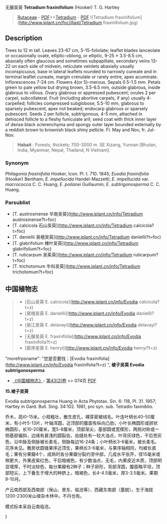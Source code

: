 无腺吴萸  **Tetradium fraxinifolium** (Hooker) T. G. Hartley

> [Rutaceae](http://www.iplant.cn/info/Rutaceae?t=foc) - [PDF](http://www.iplant.cn/foc/pdf/Rutaceae.pdf)>>[Tetradium](http://www.iplant.cn/info/Tetradium?t=foc) - [PDF](http://www.iplant.cn/foc/pdf/Tetradium.pdf)
![Tetradium fraxinifolium](http://www.iplant.cn/foc/illast/Tetradium fraxinifolium.jpg)

## Description

Trees to 12 m tall. Leaves 23-67 cm, 5-15-foliolate; leaflet blades lanceolate or occasionally ovate, elliptic-oblong, or elliptic, 9-25 × 3.5-8.5 cm, abaxially often glaucous and sometimes subpapillate, secondary veins 13-22 on each side of midvein, reticulate veinlets abaxially usually inconspicuous, base in lateral leaflets rounded to narrowly cuneate and in terminal leaflet cuneate, margin crenulate or rarely entire, apex acuminate. Inflorescences 7-24 cm. Flowers 4(or 5)-merous. Sepals 0.5-1.5 mm. Petals green to pale yellow but drying brown, 3.5-6.5 mm, outside glabrous, inside glabrous to villous. Ovary glabrous or appressed pubescent; ovules 2 per carpel, subcollateral. Fruit (including abortive carpels, if any) usually 4-carpelled; follicles compressed subglobose, 5.5-10 mm, glabrous to sparsely pubescent, apex not beaked; endocarp glabrous or sparsely pubescent. Seeds 2 per follicle, subtrigonous, 4-5 mm, attached in dehisced follicle to a fleshy funiculate aril; seed coat with thick inner layer of dense black sclerenchyma and spongy outer layer bounded externally by a reddish brown to brownish black shiny pellicle. Fl. May and Nov, fr. Jul-Nov.

> **Habait** : 
> Forests, thickets; 700-3000 m. SE Xizang, Yunnan [Bhutan, India, Myanmar, Nepal, Thailand, N Vietnam].

### Synonym
*Philagonia fraxinifolia* Hooker, Icon. Pl. t. 710. 1845; *Euodia fraxinifolia* (Hooker) Bentham; *E. impellucida* Handel-Mazzetti; *E. impellucida* var. *macrococca* C. C. Huang; *E. poilanei* Guillaumin; *E. subtrigonosperma* C. C. Huang.

### Parsublist

* [T.  austrosinense  华南吴萸](http://www.iplant.cn/info/Tetradium austrosinense?t=foc)
* [T.  calcicola  石山吴萸](http://www.iplant.cn/info/Tetradium calcicola?t=foc)
* [T.  daniellii  臭檀吴萸](http://www.iplant.cn/info/Tetradium daniellii?t=foc)
* [T.  glabrifolium  楝叶吴萸](http://www.iplant.cn/info/Tetradium glabrifolium?t=foc)
* [T.  ruticarpum  吴茱萸](http://www.iplant.cn/info/Tetradium ruticarpum?t=foc)
* [T.  trichotomum  牛枓吴萸](http://www.iplant.cn/info/Tetradium trichotomum?t=foc)

## 中国植物志

> * [石山吴萸  E.  calcicola](http://www.iplant.cn/info/Evodia calcicola?t=z)
> * [臭檀吴萸  E.  daniellii](http://www.iplant.cn/info/Evodia daniellii?t=z)
> * [丽江吴萸  E.  delavayi](http://www.iplant.cn/info/Evodia delavayi?t=z)
> * [无腺吴萸  E.  fraxinifolia](http://www.iplant.cn/info/Evodia fraxinifolia?t=z)
> * [密序吴萸  E.  henryi](http://www.iplant.cn/info/Evodia henryi?t=z)

  "morefrpsname": "您是否要找：<span class='spantxt'>[Evodia fraxinifolia](http://www.iplant.cn/info/Evodia fraxinifolia?t=z) ",
**棱子吴萸 Evodia subtrigonosperma**

* [《中国植物志》](http://www.iplant.cn/frps)- [第43(2)卷](http://www.iplant.cn/frps/vol/43(2)) >> 074页 [PDF](http://www.iplant.cn/frps/pdf/43(2)/074.PDF)

**15.棱子吴萸**

Evodia subtrigonosperma Huang in Acta Phytotax. Sin. 6: 118, Pl. 31. 1957; Hartley in Gard. Bull. Sing. 34:102. 1981, pro syn. sub. Tetradio faxiniblio.

乔木，高t0-15米。小枝粗壮，散生皮孔，裸芽密被绒毛。叶连叶柄长40-50厘米，有小叶5-13片，叶轴浑圆，近顶部的腹面有纵向凸肋，小叶长椭圆形或卵状椭圆形，长10-20厘米，宽5-8厘米，顶部渐尖，基部圆或宽楔形，两侧对称或一侧基部偏斜，边缘有甚浅的圆裂齿，齿缝处有一较大油点，叶背灰绿色，干后苍灰色，沿中脉及侧脉被长柔毛，侧脉每边16-24条；小叶柄长3-6毫米，被长柔毛。花序未见。散房状圆锥果序近顶生，果柄长3-6毫米，与果序轴相同，均被长直毛；果有分果瓣4个，成熟时各分果瓣分裂约至中部，几成水平张开，径15毫米或稍更大，外果皮紫红色，干后暗褐色，有少数油点，无毛，内果皮近木质，顶部明显增厚，干时淡棕色，每分果瓣有2种子；种子卵形，背部浑圆，腹面略平坦，顶部短尖，上下叠生于增大的种脐上，暗褐色，长4-4.5毫米，厚3-3.5毫米。果期9-10月。

产云南西部及西南部（保山、景东、临沧等）、西藏东南部（墨脱）。生于海拔1200-2300米山坡杂木林中。不丹也有。

模式标本采自云南临沧。

}